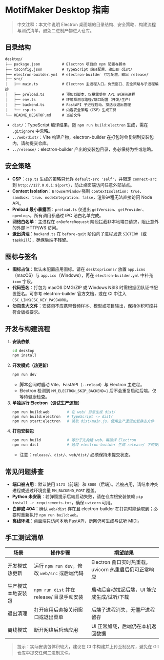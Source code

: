# MotifMaker Desktop 指南

> 中文注释：本文件说明 Electron 桌面端的目录结构、安全策略、构建流程与测试清单，避免二进制产物进入仓库。

## 目录结构

```
desktop/
├── package.json          # Electron 项目的 npm 配置与脚本
├── tsconfig.json         # TypeScript 编译配置，输出到 dist/
├── electron-builder.yml  # electron-builder 打包配置，输出 release/
├── src/
│   ├── main.ts           # Electron 主进程入口，负责窗口、安全策略与子进程编排
│   ├── preload.ts        # 预加载脚本，仅暴露受控 API 到渲染进程
│   ├── env.ts            # 环境探测与路径/端口配置（开发/生产）
│   ├── backend.ts        # FastAPI 子进程启动、探活与退出管理
│   └── csp.ts            # 内容安全策略（CSP）生成工具
└── README_DESKTOP.md     # 当前文件
```

- `dist/`：TypeScript 编译结果，随 `npm run build:electron` 生成，需在 `.gitignore` 中忽略。
- `../web/dist/`：Vite 构建产物，electron-builder 在打包时会复制到安装包内，请勿提交仓库。
- `../release/`：electron-builder 产出的安装包目录，务必保持为空或忽略。

## 安全策略

- **CSP**：`csp.ts` 生成的策略只允许 `default-src 'self'`，并限定 `connect-src` 到 `http://127.0.0.1:${port}`，防止桌面端访问任意外部站点。
- **Context Isolation**：`BrowserWindow` 强制 `contextIsolation: true`、`sandbox: true`、`nodeIntegration: false`，渲染进程无法直接访问 Node API。
- **Preload 最小暴露面**：`preload.ts` 仅透出 `getVersion`、`getProvider`、`openLogs`，所有调用都通过 IPC 洁白名单完成。
- **网络白名单**：主进程在 `onBeforeRequest` 阶段拦截非本地端口请求，阻止意外的外部 HTTP/WS 访问。
- **退出清理**：`backend.ts` 在 `before-quit` 阶段向子进程发送 `SIGTERM`（或 `taskkill`），确保后端不残留。

## 图标与签名

- **图标占位**：默认未配置应用图标。请在 `desktop/icons/` 放置 `app.icns`（macOS）与 `app.ico`（Windows），再在 `electron-builder.yml` 中补充 `icon` 字段。
- **代码签名**：打包为 macOS DMG/ZIP 或 Windows NSIS 时需根据团队证书配置签名。可参考 electron-builder 官方文档，或在 CI 中注入 `CSC_LINK`/`CSC_KEY_PASSWORD`。
- **勿包含大文件**：安装包不应携带音频样本、模型或项目输出，保持体积可控并符合版权要求。

## 开发与构建流程

1. **安装依赖**
   ```bash
   cd desktop
   npm install
   ```
2. **开发模式（热更新）**
   ```bash
   npm run dev
   ```
   - 脚本会同时启动 Vite、FastAPI（`--reload`）与 Electron 主进程。
   - Electron 检测到 `MM_ELECTRON_SKIP_BACKEND=1` 后不会重复启动后端，仅等待健康检查。
3. **单独运行 Electron（调试生产逻辑）**
   ```bash
   npm run build:web        # 在 web/ 目录生成 dist/
   npm run build:electron   # TypeScript -> dist/
   npm run start:electron   # 读取 dist/main.js，使用生产逻辑加载静态文件
   ```
4. **打包安装包**
   ```bash
   npm run build            # 等价于先构建 web，再编译 Electron
   npm run dist             # 通过 electron-builder 生成 release/ 下的安装包
   ```
   - 注意：`release/`、`dist/`、`web/dist/` 必须保持未提交状态。

## 常见问题排查

- **端口被占用**：默认使用 `5173`（前端）和 `8000`（后端）。若被占用，请结束冲突进程或通过环境变量 `MM_BACKEND_PORT` 覆盖。
- **Python 未安装**：若弹窗提示后端启动失败，请在仓库根安装依赖 `pip install -r requirements.txt`，确保 `uvicorn` 可用。
- **白屏或 404**：确认 `web/dist` 存在且 electron-builder 在打包时能读取到；必要时重新执行 `npm run build:web`。
- **离线环境**：桌面端只访问本地 FastAPI，断网仍可生成与试听 MIDI。

## 手工测试清单

| 场景 | 操作步骤 | 期望结果 |
| ---- | -------- | -------- |
| 开发模式热更新 | 运行 `npm run dev`，修改 `web/src` 或后端代码 | Electron 窗口实时热重载，uvicorn 热重启后仍可正常响应 |
| 生产模式本地安装包 | `npm run dist` 并在 release/ 目录手动安装 | 启动后自动拉起后端，UI 能完成生成/试听/下载 |
| 退出清理 | 打开应用后直接关闭窗口或退出菜单 | 后端子进程消失，无僵尸进程留存 |
| 离线模式 | 断开网络后启动应用 | UI 正常加载，后端仍在本机返回数据 |

> 提示：实际安装包体积较大，建议在 CI 中构建并上传至制品库，避免在 Git 仓库中提交任何二进制文件。
